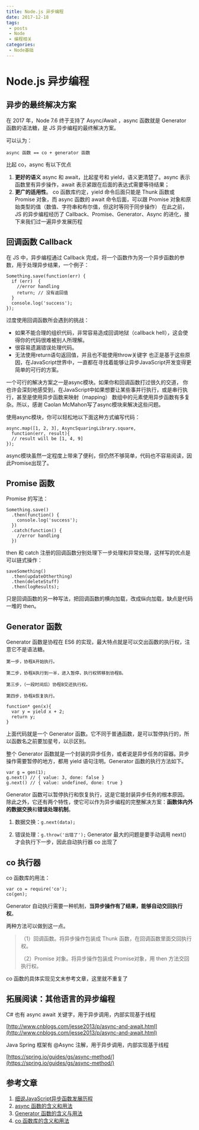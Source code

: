 ```yaml
---
title: Node.js 异步编程
date: 2017-12-18
tags:
 - posts
 - Node
 - 编程相关
categories: 
 - Node基础
---
```

# Node.js 异步编程





## 异步的最终解决方案

在 2017 年，Node 7.6 终于支持了 Async/Await ，async 函数就是 Generator 函数的语法糖，是 JS 异步编程的最终解决方案。

可以认为：

`async 函数 == co + generator 函数`

比起 co，async 有以下优点

1. **更好的语义** async 和 await，比起星号和 yield，语义更清楚了。async 表示函数里有异步操作，await 表示紧跟在后面的表达式需要等待结果；
2. **更广的适用性**。 co 函数库约定，yield 命令后面只能是 Thunk 函数或 Promise 对象，而 async 函数的 await 命令后面，可以跟 Promise 对象和原始类型的值（数值、字符串和布尔值，但这时等同于同步操作）
在此之前，JS 的异步编程经历了 Callback、Promise、Generator、Async 的进化，接下来我们过一遍异步发展历程

## 回调函数 Callback

在 JS 中，异步编程通过 Callback 完成，将一个函数作为另一个异步函数的参数，用于处理异步结果，一个例子：

```
Something.save(function(err) {  
  if (err)  {
    //error handling
    return; // 没有返回值
  }
  console.log('success');
});
```

过度使用回调函数所会遇到的挑战：

* 如果不能合理的组织代码，非常容易造成回调地狱（callback hell），这会使得你的代码很难被别人所理解。
* 很容易遗漏错误处理代码。
* 无法使用return语句返回值，并且也不能使用throw关键字
也正是基于这些原因，在JavaScript世界中，一直都在寻找着能够让异步JavaScript开发变得更简单的可行的方案。

一个可行的解决方案之一是async模块。如果你和回调函数打过很久的交道， 你也许会深刻地感受到，在JavaScript中如果想要让某些事并行执行，或是串行执行，甚至是使用异步函数来映射（mapping） 数组中的元素使用异步函数有多复杂。所以，感谢 Caolan McMahon写了async模块来解决这些问题。

使用async模块，你可以轻松地以下面这种方式编写代码：

```
async.map([1, 2, 3], AsyncSquaringLibrary.square,  
  function(err, result){
  // result will be [1, 4, 9]
});
```

async模块虽然一定程度上带来了便利，但仍然不够简单，代码也不容易阅读，因此Promise出现了。

## Promise 函数

Promise 的写法：

```
Something.save()  
  .then(function() {
    console.log('success');
  })
  .catch(function() {
    //error handling
  })
```

then 和 catch 注册的回调函数分别处理下一步处理和异常处理，这样写的优点是可以链式操作：

```
saveSomething()  
  .then(updateOtherthing)
  .then(deleteStuff)  
  .then(logResults);
```

只是回调函数的另一种写法，把回调函数的横向加载，改成纵向加载，缺点是代码一堆的 then。

## Generator 函数

Generator 函数是协程在 ES6 的实现，最大特点就是可以交出函数的执行权，注意它不是语法糖。

```
第一步，协程A开始执行。

第二步，协程A执行到一半，进入暂停，执行权转移到协程B。

第三步，（一段时间后）协程B交还执行权。

第四步，协程A恢复执行。
```

```
function* gen(x){
  var y = yield x + 2;
  return y;
}
```

上面代码就是一个 Generator 函数。它不同于普通函数，是可以暂停执行的，所以函数名之前要加星号，以示区别。

整个 Generator 函数就是一个封装的异步任务，或者说是异步任务的容器。异步操作需要暂停的地方，都用 yield 语句注明。Generator 函数的执行方法如下。

```
var g = gen(1);
g.next() // { value: 3, done: false }
g.next() // { value: undefined, done: true }
```

Generator 函数可以暂停执行和恢复执行，这是它能封装异步任务的根本原因。除此之外，它还有两个特性，使它可以作为异步编程的完整解决方案：**函数体内外的数据交换**和**错误处理机制**。

1. 数据交换：`g.next(data);`

2. 错误处理：`g.throw('出错了');`
Generator 最大的问题是要手动调用 next() 才会执行下一步，因此自动执行器 co 出现了

## co 执行器

co 函数库的用法：

```
var co = require('co');
co(gen);
```

Generator 自动执行需要一种机制，**当异步操作有了结果，能够自动交回执行权**。 

两种方法可以做到这一点。

> （1）回调函数。将异步操作包装成 Thunk 函数，在回调函数里面交回执行权。
> 
> 
> （2）Promise 对象。将异步操作包装成 Promise对象，用 then 方法交回执行权。

co 函数的具体实现见文末参考文章，这里就不重复了

## 拓展阅读：其他语言的异步编程

C# 也有 async await 关键字，用于异步调用，内部实现基于线程 

[http://www.cnblogs.com/jesse2013/p/async-and-await.html](http://www.cnblogs.com/jesse2013/p/async-and-await.html)

Java Spring 框架有 @Async 注解，用于异步调用，内部实现基于线程 

[https://spring.io/guides/gs/async-method/](https://spring.io/guides/gs/async-method/)

## 参考文章

1. [细说JavaScript异步函数发展历程](http://www.csdn.net/article/2015-09-08/2825643-asynchronous-javascript)
2. [async 函数的含义和用法](http://www.ruanyifeng.com/blog/2015/05/async.html)
3. [Generator 函数的含义与用法](http://www.ruanyifeng.com/blog/2015/04/generator.html)
4. [co 函数库的含义和用法](http://www.ruanyifeng.com/blog/2015/05/co.html)


